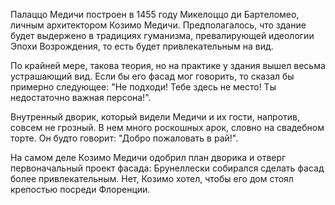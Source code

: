 Палаццо Медичи построен в 1455 году Микелоццо ди Бартеломео, личным архитектором Козимо Медичи. Предполагалось, что здание будет выдержено в традициях гуманизма, превалирующей идеологии Эпохи Возрождения, то есть будет привлекательным на вид.

По крайней мере, такова теория, но на практике у здания вышел весьма устрашающий вид. Если бы его фасад мог говорить, то сказал бы примерно следующее: "Не подходи! Тебе здесь не место! Ты недостаточно важная персона!".

Внутренный дворик, который видели Медичи и их гости, напротив, совсем не грозный. В нем много роскошных арок, словно на свадебном торте. Он будто говорит: "Добро пожаловать в рай!".

На самом деле Козимо Медичи одобрил план дворика и отверг первоначальный проект фасада: Брунеллески собирался сделать фасад более привлекательным. Нет, Козимо хотел, чтобы его дом стоял крепостью посреди Флоренции.